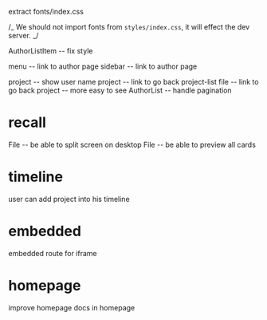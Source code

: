 extract fonts/index.css

/_ We should not import fonts from `styles/index.css`, it will effect the dev server. _/

AuthorListItem -- fix style

menu -- link to author page
sidebar -- link to author page

project -- show user name
project -- link to go back project-list
file -- link to go back project -- more easy to see
AuthorList -- handle pagination

# recall

File -- be able to split screen on desktop
File -- be able to preview all cards

# timeline

user can add project into his timeline

# embedded

embedded route for iframe

# homepage

improve homepage
docs in homepage
